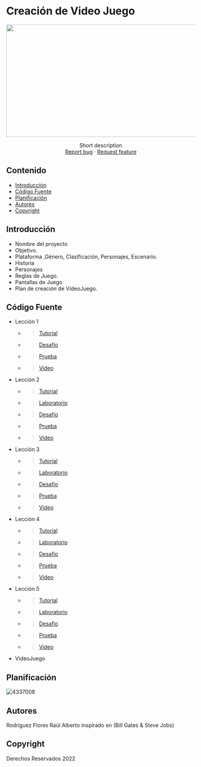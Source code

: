 # Creación de Video Juego
<p align="center">
    <img src="https://www.cinconoticias.com/wp-content/uploads/Generos-de-videojuegos.jpg" alt="Logo" width=1200 height=300>

  <p align="center">
    Short description
    <br>
    <a href="https://reponame/issues/new?template=bug.md">Report bug</a>
    ·
    <a href="https://reponame/issues/new?template=feature.md&labels=feature">Request feature</a>
  </p>
</p>


## Contenido

- [Introducción](#introducción)
- [Código Fuente](#código-fuente)
- [Planificación](#planificación)
- [Autores](#autores)
- [Copyright](#copyright)


## Introducción

- Nombre del proyecto
- Objetivo.
- Plataforma ,Género, Clasificación, Personajes, Escenario.
- Historia
- Personajes
- Reglas de Juego.
- Pantallas de Juego
- Plan de creación de VideoJuego.

## Código Fuente

* Lección 1
  * > [Tutorial](https://github.com/raulrodriguezf/UNITY-FINAL/tree/main/Unidad%201/Tutorial)
  * > [Desafío](https://github.com/raulrodriguezf/UNITY-FINAL/tree/main/Unidad%201/Desaf%C3%ADo)
  * > [Prueba](https://github.com/raulrodriguezf/UNITY-FINAL/tree/main/Unidad%201)
  * > [Video](https://github.com/raulrodriguezf/UNITY-FINAL/tree/main/Unidad%201/Desaf%C3%ADo)
* Lección 2
  * > [Tutorial](https://github.com/raulrodriguezf/UNITY-FINAL/tree/main/Unidad%202/Tutorial)
  * > [Laboratorio](https://github.com/raulrodriguezf/UNITY-FINAL/tree/main/Unidad%202/Laboratorio)
  * > [Desafío](https://github.com/raulrodriguezf/UNITY-FINAL/tree/main/Unidad%202/Desaf%C3%ADo)
  * > [Prueba](https://github.com/raulrodriguezf/UNITY-FINAL/tree/main/Unidad%202)
  * > [Video](https://github.com/raulrodriguezf/UNITY-FINAL/tree/main/Unidad%202/Desaf%C3%ADo)
* Lección 3
  * > [Tutorial](https://github.com/raulrodriguezf/UNITY-FINAL/tree/main/Unidad%203/Unidad%203)
  * > [Laboratorio](https://github.com/raulrodriguezf/UNITY-FINAL/tree/main/Unidad%203/Laboratorio%203)
  * > [Desafío](https://github.com/raulrodriguezf/UNITY-FINAL/tree/main/Unidad%203/Desafio%203)
  * > [Prueba](https://github.com/raulrodriguezf/UNITY-FINAL/tree/main/Unidad%203)
  * > [Video](https://github.com/raulrodriguezf/UNITY-FINAL/tree/main/Unidad%203/Desafio%203)
* Lección 4
  * > [Tutorial](https://github.com/raulrodriguezf/UNITY-FINAL/tree/main/Unidad%204/Tutorial)
  * > [Laboratorio](https://github.com/raulrodriguezf/UNITY-FINAL/tree/main/Unidad%204/Laboratorio)
  * > [Desafío](https://github.com/raulrodriguezf/UNITY-FINAL/tree/main/Unidad%204/Desaf%C3%ADo)
  * > [Prueba](https://github.com/raulrodriguezf/UNITY-FINAL/tree/main/Unidad%204)
  * > [Video](https://github.com/raulrodriguezf/UNITY-FINAL/tree/main/Unidad%204/Desaf%C3%ADo)
* Lección 5
  * > [Tutorial](https://github.com/raulrodriguezf/UNITY-FINAL/blob/main/Unidad%205/Tutorial/Unidad%205%20-%20Interfaz%20de%20usuario.unitypackage)
  * > [Laboratorio](https://github.com/raulrodriguezf/UNITY-FINAL/tree/main/Unidad%205/Laboratorio)
  * > [Desafío](https://github.com/raulrodriguezf/UNITY-FINAL/blob/main/Unidad%205/Desaf%C3%ADo/Challenge%205%20-%20Aplasta%20comida.unitypackage)
  * > [Prueba](https://github.com/raulrodriguezf/UNITY-FINAL/tree/main/Unidad%205)
  * > [Video](https://github.com/raulrodriguezf/UNITY-FINAL/tree/main/Unidad%205/Desaf%C3%ADo)
* VideoJuego

## Planificación

![4337008](https://user-images.githubusercontent.com/8560750/195951617-083a7e4d-323d-47b5-8e5e-529ded31bc06.jpg)

## Autores
Rodríguez Flores Raúl Alberto inspirado en (Bill Gates & Steve Jobs)

## Copyright
Derechos Reservados 2022
